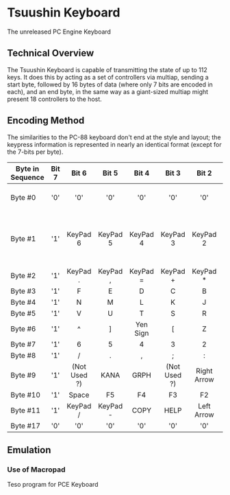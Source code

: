 # Tsuushin Keyboard

The unreleased PC Engine Keyboard

## Technical Overview

The Tsuushin Keyboard is capable of transmitting the state of up to 112 keys.
It does this by acting as a set of controllers via multiap, sending a start byte, followed
by 16 bytes of data (where only 7 bits are encoded in each), and an end byte, in the same
way as a giant-sized multiap might present 18 controllers to the host.

## Encoding Method

The similarities to the PC-88 keyboard don't end at the style and layout; the keypress information
is represented in nearly an identical format (except for the 7-bits per byte).

| Byte in Sequence | Bit 7 | Bit 6 | Bit 5 | Bit 4 | Bit 3 | Bit 2 | Bit 1 | Bit 0 | Comment |
|------------------|:-----:|:-----:|:-----:|:-----:|:-----:|:-----:|:-----:|:-----:|---------|
| Byte #0          | '0' | '0' | '0' | '0' | '0' | '0' | '1' | '0' | Start Byte - Literal bit values |
| Byte #1          | '1' | KeyPad 6 | KeyPad 5 | KeyPad 4 | KeyPad 3 | KeyPad 2 | KeyPad 1 | Keypad 0 | Data - '0' value when key pressed; '1' value otherwise |
| Byte #2          | '1' | KeyPad . | KeyPad , | KeyPad = | KeyPad + | KeyPad * | KeyPad 9 | Keypad 8 | |
| Byte #3          | '1' | F | E | D | C | B | A | @ | |
| Byte #4          | '1' | N | M | L | K | J | I | H | |
| Byte #5          | '1' | V | U | T | S | R | Q | P | |
| Byte #6          | '1' | ^ | ] | Yen Sign | [ | Z | Y | X | |
| Byte #7          | '1' | 6 | 5 | 4 | 3 | 2 | 1 | 0 | |
| Byte #8          | '1' | / | . | , | ; | : | 9 | 8 | |
| Byte #9          | '1' | (Not Used ?) | KANA | GRPH | (Not Used ?) | Right Arrow | Up Arrow | CLEAR | |
| Byte #10         | '1' | Space | F5 | F4 | F3 | F2 | F1 | STOP | |
| Byte #11         | '1' | KeyPad / | KeyPad - | COPY | HELP | Left Arrow | Down Arrow | Tab | |
| Byte #17         | '0' | '0' | '0' | '0' | '0' | '0' | '1' | '0' | End Byte |

## Emulation

### Use of Macropad

Teso program for PCE Keyboard
